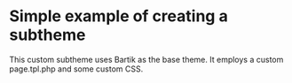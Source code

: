# Simple example of creating a subtheme

This custom subtheme uses Bartik as the base theme. It employs a custom page.tpl.php and some custom CSS.
